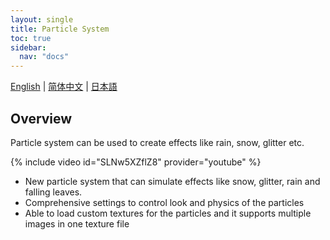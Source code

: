 ```yaml
---
layout: single
title: Particle System
toc: true
sidebar:
  nav: "docs"
---
```

[English](/dancexr/features/particles) | [简体中文](/zh/dancexr/features/particles) | [日本語](/jp/dancexr/features/particles)


## Overview
Particle system can be used to create effects like rain, snow, glitter etc.

{% include video id="SLNw5XZflZ8" provider="youtube" %}
* New particle system that can simulate effects like snow, glitter, rain and falling leaves.
* Comprehensive settings to control look and physics of the particles
* Able to load custom textures for the particles and it supports multiple images in one texture file